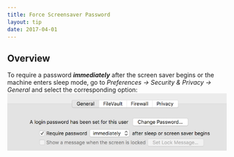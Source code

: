 ```yaml
---
title: Force Screensaver Password
layout: tip
date: 2017-04-01
---
```


## Overview

To require a password __*immediately*__ after the screen saver begins or the machine enters sleep mode, go to _Preferences → Security & Privacy → General_ and select the corresponding option:
![screensaver-pass](/assets/images/tips/screensaver-pass.png)
